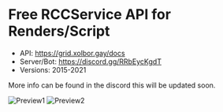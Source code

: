 # Free RCCService API for Renders/Script

- API: https://grid.xolbor.gay/docs 
- Server/Bot: https://discord.gg/RRbEycKgdT  
- Versions: 2015-2021

More info can be found in the discord this will be updated soon.

![Preview1](https://cdn.discordapp.com/attachments/1003373656908496966/1010472517275758662/unknown.png "Preview1")
![Preview2](https://cdn.discordapp.com/attachments/1003373656908496966/1010472517628067870/unknown.png "Preview2")
